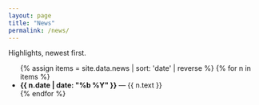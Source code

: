```yaml
---
layout: page
title: "News"
permalink: /news/
---
```


<link rel="stylesheet" href="{{ '/assets/css/custom.css' | relative_url }}">

<p>Highlights, newest first.</p>

<ul>
{% assign items = site.data.news | sort: 'date' | reverse %}
{% for n in items %}
  <li class="news-item"><strong>{{ n.date | date: "%b %Y" }}</strong> — {{ n.text }}</li>
{% endfor %}
</ul>
